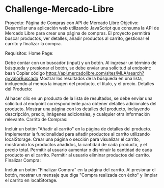 # Challenge-Mercado-Libre

Proyecto: Página de Compras con API de Mercado Libre
Objetivo:
Desarrollar una aplicación web utilizando JavaScript que consuma la API de Mercado Libre para crear una página de compras. El proyecto permitirá buscar productos, ver detalles, añadir productos al carrito, gestionar el carrito y finalizar la compra.

Requisitos:
Home Page:

Debe contar con un buscador (input) y un botón.
Al ingresar un término de búsqueda y presionar el botón, se debe enviar una solicitud al endpoint:
bash
Copiar código
https://api.mercadolibre.com/sites/MLA/search?q=valorBuscado
Mostrar los resultados de la búsqueda en una lista, incluyendo al menos la imagen del producto, el título, y el precio.
Detalles del Producto:

Al hacer clic en un producto de la lista de resultados, se debe enviar una solicitud al endpoint correspondiente para obtener detalles adicionales del producto.
Mostrar una página con los detalles del producto, incluyendo descripción, precio, imágenes adicionales, y cualquier otra información relevante.
Carrito de Compras:

Incluir un botón "Añadir al carrito" en la página de detalles del producto.
Implementar la funcionalidad para añadir productos al carrito utilizando localStorage.
Crear una página o sección para visualizar el carrito, mostrando los productos añadidos, la cantidad de cada producto, y el precio total.
Permitir al usuario aumentar o disminuir la cantidad de cada producto en el carrito.
Permitir al usuario eliminar productos del carrito.
Finalizar Compra:

Incluir un botón "Finalizar Compra" en la página del carrito.
Al presionar el botón, mostrar un mensaje que diga "Compra realizada con éxito" y limpiar el carrito en localStorage.
